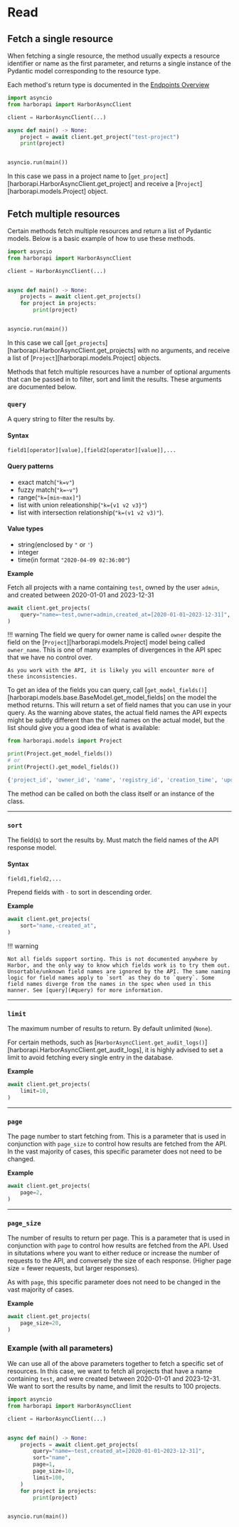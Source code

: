 # Read

## Fetch a single resource

When fetching a single resource, the method usually expects a resource identifier or name as the first parameter, and returns a single instance of the Pydantic model corresponding to the resource type.

Each method's return type is documented in the [Endpoints Overview](../../endpoints/index.md)


```py
import asyncio
from harborapi import HarborAsyncClient

client = HarborAsyncClient(...)

async def main() -> None:
    project = await client.get_project("test-project")
    print(project)


asyncio.run(main())
```

In this case we pass in a project name to [`get_project`][harborapi.HarborAsyncClient.get_project] and receive a [`Project`][harborapi.models.Project] object.


## Fetch multiple resources

Certain methods fetch multiple resources and return a list of Pydantic models. Below is a basic example of how to use these methods.

```py
import asyncio
from harborapi import HarborAsyncClient

client = HarborAsyncClient(...)


async def main() -> None:
    projects = await client.get_projects()
    for project in projects:
        print(project)


asyncio.run(main())
```

In this case we call [`get_projects`][harborapi.HarborAsyncClient.get_projects] with no arguments, and receive a list of [`Project`][harborapi.models.Project] objects.

Methods that fetch multiple resources have a number of optional arguments that can be passed in to filter, sort and limit the results. These arguments are documented below.


### `query`

A query string to filter the results by.

#### Syntax

`field1[operator][value],[field2[operator][value]],...`

#### Query patterns

* exact match(`"k=v"`)
* fuzzy match(`"k=~v"`)
* range(`"k=[min~max]"`)
* list with union releationship(`"k={v1 v2 v3}"`)
* list with intersection relationship(`"k=(v1 v2 v3)"`).


#### Value types

* string(enclosed by `"` or `'`)
* integer
* time(in format `"2020-04-09 02:36:00"`)


**Example**


Fetch all projects with a name containing `test`, owned by the user `admin`, and created between 2020-01-01 and 2023-12-31

```py
await client.get_projects(
    query="name=~test,owner=admin,created_at=[2020-01-01~2023-12-31]",
)
```

!!! warning
    The field we query for owner name is called `owner` despite the field on the [`Project`][harborapi.models.Project] model being called `owner_name`. This is one of many examples of divergences in the API spec that we have no control over.

    As you work with the API, it is likely you will encounter more of these inconsistencies.


To get an idea of the fields you can query, call [`get_model_fields()`][harborapi.models.base.BaseModel.get_model_fields] on the model the method returns. This will return a set of field names that you can use in your query. As the warning above states, the actual field names the API expects might be subtly different than the field names on the actual model, but the list should give you a good idea of what is available:

```py
from harborapi.models import Project

print(Project.get_model_fields())
# or
print(Project().get_model_fields())
```

```py title="Result"
{'project_id', 'owner_id', 'name', 'registry_id', 'creation_time', 'update_time', 'deleted', 'owner_name', 'togglable', 'current_user_role_id', 'current_user_role_ids', 'repo_count', 'metadata', 'cve_allowlist'}
```

The method can be called on both the class itself or an instance of the class.

----

### `sort`

The field(s) to sort the results by. Must match the field names of the API response model.

#### Syntax

`field1,field2,...`

Prepend fields with `-` to sort in descending order.

**Example**

```py
await client.get_projects(
    sort="name,-created_at",
)
```

!!! warning

    Not all fields support sorting. This is not documented anywhere by Harbor, and the only way to know which fields work is to try them out. Unsortable/unknown field names are ignored by the API. The same naming logic for field names apply to `sort` as they do to `query`. Some field names diverge from the names in the spec when used in this manner. See [query](#query) for more information.

----

### `limit`

The maximum number of results to return. By default unlimited (`None`).

For certain methods, such as [`HarborAsyncClient.get_audit_logs()`][harborapi.HarborAsyncClient.get_audit_logs], it is highly advised to set a limit to avoid fetching every single entry in the database.

**Example**

```py
await client.get_projects(
    limit=10,
)
```

----

### `page`

The page number to start fetching from. This is a parameter that is used in conjunction with `page_size` to control how results are fetched from the API. In the vast majority of cases, this specific parameter does not need to be changed.

**Example**

```py
await client.get_projects(
    page=2,
)
```

----

### `page_size`

The number of results to return per page. This is a parameter that is used in conjunction with `page` to control how results are fetched from the API. Used in situtations where you want to either reduce or increase the number of requests to the API, and conversely the size of each response. (Higher page size = fewer requests, but larger responses).

As with `page`, this specific parameter does not need to be changed in the vast majority of cases.

**Example**

```py
await client.get_projects(
    page_size=20,
)
```

### Example (with all parameters)


We can use all of the above parameters together to fetch a specific set of resources. In this case, we want to fetch all projects that have a name containing `test`, and were created between 2020-01-01 and 2023-12-31. We want to sort the results by name, and limit the results to 100 projects.

```py
import asyncio
from harborapi import HarborAsyncClient

client = HarborAsyncClient(...)


async def main() -> None:
    projects = await client.get_projects(
        query="name=~test,created_at=[2020-01-01~2023-12-31]",
        sort="name",
        page=1,
        page_size=10,
        limit=100,
    )
    for project in projects:
        print(project)


asyncio.run(main())
```
